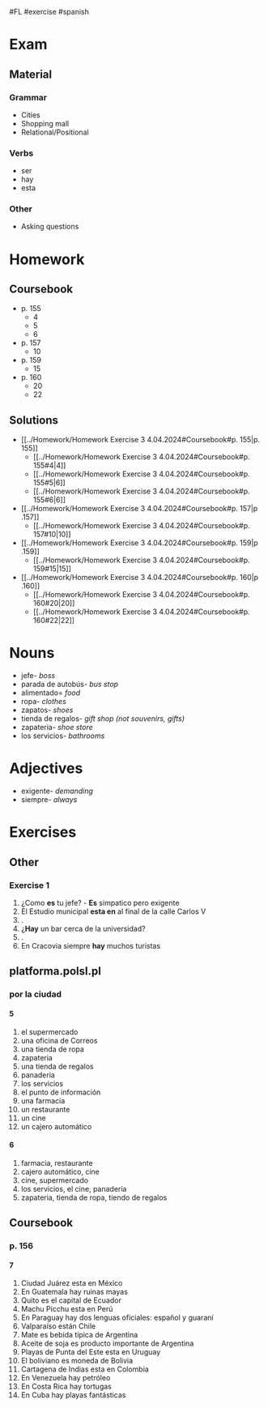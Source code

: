 #FL #exercise #spanish 

# Exam
## Material
### Grammar
- Cities
- Shopping mall
- Relational/Positional

### Verbs
- ser
- hay
- esta

### Other
- Asking questions

# Homework
## Coursebook
- p. 155
	- 4
	- 5
	- 6
- p. 157
	- 10
- p. 159
	- 15
- p. 160
	- 20
	- 22

## Solutions
- [[../Homework/Homework Exercise 3 4.04.2024#Coursebook#p. 155|p. 155]]
	- [[../Homework/Homework Exercise 3 4.04.2024#Coursebook#p. 155#4|4]]
	- [[../Homework/Homework Exercise 3 4.04.2024#Coursebook#p. 155#5|6]]
	- [[../Homework/Homework Exercise 3 4.04.2024#Coursebook#p. 155#6|6]]
- [[../Homework/Homework Exercise 3 4.04.2024#Coursebook#p. 157|p .157]]
	- [[../Homework/Homework Exercise 3 4.04.2024#Coursebook#p. 157#10|10]]
- [[../Homework/Homework Exercise 3 4.04.2024#Coursebook#p. 159|p .159]]
	- [[../Homework/Homework Exercise 3 4.04.2024#Coursebook#p. 159#15|15]]
- [[../Homework/Homework Exercise 3 4.04.2024#Coursebook#p. 160|p .160]]
	- [[../Homework/Homework Exercise 3 4.04.2024#Coursebook#p. 160#20|20]]
	- [[../Homework/Homework Exercise 3 4.04.2024#Coursebook#p. 160#22|22]]

# Nouns
- jefe- *boss*
- parada de autobús- *bus stop*
- alimentado= *food*
- ropa- *clothes*
- zapatos- *shoes*
- tienda de regalos- *gift shop (not souvenirs, gifts)*
- zapateria- *shoe store*
- los servicios- *bathrooms*

# Adjectives
- exigente- *demanding*
- siempre- *always*

# Exercises
## Other
### Exercise 1
1. ¿Como **es** tu jefe? - **Es** simpatico pero exigente
2. El Estudio municipal **esta en** al final de la calle Carlos V
3. .
4. ¿**Hay** un bar cerca de la universidad?
5. .
6. En Cracovia siempre **hay** muchos turistas

## platforma.polsl.pl
### por la ciudad
#### 5
1. el supermercado
2. una oficina de Correos
3. una tienda de ropa
4. zapateria
5. una tienda de regalos
6. panadería
7. los servicios
8. el punto de información
9. una farmacia
10. un restaurante
11. un cine
12. un cajero automático

#### 6
1. farmacia, restaurante
2. cajero automático, cine
3. cine, supermercado
4. los servicios, el cine, panadería
5. zapateria, tienda de ropa, tiendo de regalos

## Coursebook
### p. 156
#### 7
1. Ciudad Juárez esta en México
2. En Guatemala hay ruinas mayas
3. Quito es el capital de Ecuador
4. Machu Picchu esta en Perú
5. En Paraguay hay dos lenguas oficiales: español y guaraní
6. Valparaíso están Chile
7. Mate es bebida típica de Argentina
8. Aceite de soja es producto importante de Argentina
9. Playas de Punta del Este esta en Uruguay
10. El boliviano es moneda de Bolivia
11. Cartagena de Indias esta en Colombia
12. En Venezuela hay petróleo
13. En Costa Rica hay tortugas
14. En Cuba hay playas fantásticas